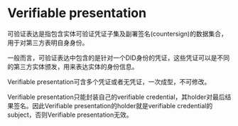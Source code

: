 # Verifiable presentation

可验证表达是指包含实体可验证凭证子集及副署签名(countersign)的数据集合，用于对第三方表明自身身份。

一般而言，可验证表达中包含的是针对一个DID身份的凭证，这些凭证可以是不同的第三方实体颁发，用来表达实体的身份信息。

Verifiable presentation可含多个凭证或者无凭证，一次成型，不可修改。

Verifiable presentation只能封装自己的verifiable credential，其holder对最后结果签名。因此Verifiable presentation的holder就是verifiable credential的subject，否则Verifiable presentation无效。
